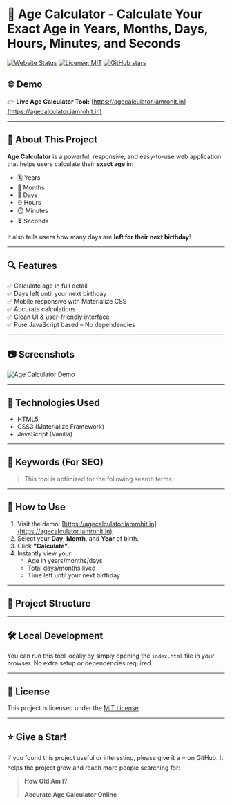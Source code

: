 # 🧮 Age Calculator - Calculate Your Exact Age in Years, Months, Days, Hours, Minutes, and Seconds

[![Website Status](https://img.shields.io/website?url=https%3A%2F%2Fagecalculator.iamrohit.in)](https://agecalculator.iamrohit.in)
[![License: MIT](https://img.shields.io/badge/License-MIT-green.svg)](#license)
[![GitHub stars](https://img.shields.io/github/stars/your-username/age-calculator.svg?style=social)](https://github.com/your-username/age-calculator)

## 🌐 Demo

👉 **Live Age Calculator Tool:** [https://agecalculator.iamrohit.in](https://agecalculator.iamrohit.in)

---

## 📝 About This Project

**Age Calculator** is a powerful, responsive, and easy-to-use web application that helps users calculate their **exact age** in:

- 🗓️ Years
- 📆 Months
- 📅 Days
- ⏰ Hours
- ⏱️ Minutes
- ⏳ Seconds

It also tells users how many days are **left for their next birthday**!

---

## 🔍 Features

✅ Calculate age in full detail  
✅ Days left until your next birthday  
✅ Mobile responsive with Materialize CSS  
✅ Accurate calculations  
✅ Clean UI & user-friendly interface  
✅ Pure JavaScript based – No dependencies

---

## 📷 Screenshots

![Age Calculator Demo](https://agecalculator.iamrohit.in/age-calculator.webp) <!-- Replace with actual screenshot URL if available -->

---

## 🔧 Technologies Used

- HTML5
- CSS3 (Materialize Framework)
- JavaScript (Vanilla)

---

## 🔗 Keywords (For SEO)

> This tool is optimized for the following search terms:
> 
---

## 🚀 How to Use

1. Visit the demo: [https://agecalculator.iamrohit.in](https://agecalculator.iamrohit.in)
2. Select your **Day**, **Month**, and **Year** of birth.
3. Click **"Calculate"**.
4. Instantly view your:
   - Age in years/months/days
   - Total days/months lived
   - Time left until your next birthday

---

## 📁 Project Structure


---

## 🛠️ Local Development

You can run this tool locally by simply opening the `index.html` file in your browser. No extra setup or dependencies required.

---

## 📜 License

This project is licensed under the [MIT License](LICENSE).

---


## ⭐ Give a Star!

If you found this project useful or interesting, please give it a ⭐ on GitHub. It helps the project grow and reach more people searching for:

> **How Old Am I?**
>  
> **Accurate Age Calculator Online**


